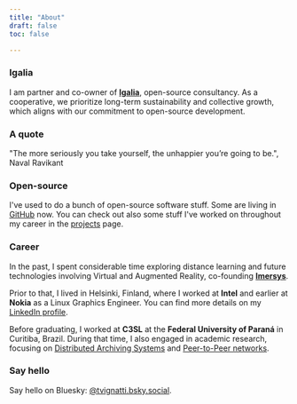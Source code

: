 ```yaml
---
title: "About"
draft: false
toc: false

---
```


### Igalia

I am partner and co-owner of **[Igalia](https://www.igalia.com)**, open-source consultancy. As a cooperative, we prioritize long-term sustainability and collective growth, which aligns with our commitment to open-source development.

### A quote

"The more seriously you take yourself, the unhappier you’re going to be.", Naval Ravikant

### Open-source

I've used to do a bunch of open-source software stuff. Some are living in [GitHub](https://github.com/tiagovignatti) now. You can check out also some stuff I've worked on throughout my career in the [projects](/projects/) page.

### Career

In the past, I spent considerable time exploring distance learning and future technologies involving Virtual and Augmented Reality, co-founding **[Imersys](https://www.crunchbase.com/organization/imersys)**.

Prior to that, I lived in Helsinki, Finland, where I worked at **Intel** and earlier at **Nokia** as a Linux Graphics Engineer. You can find more details on my [LinkedIn profile](https://www.linkedin.com/in/tiagovignatti/).

Before graduating, I worked at **C3SL** at the **Federal University of Paraná** in Curitiba, Brazil. During that time, I also engaged in academic research, focusing on [Distributed Archiving Systems](https://ieeexplore.ieee.org/document/5284519) and [Peer-to-Peer networks](http://www.inf.ufpr.br/bona/disser-vignatti.pdf).


### Say hello

Say hello on Bluesky: [@tvignatti.bsky.social](https://bsky.app/profile/tvignatti.bsky.social/).
